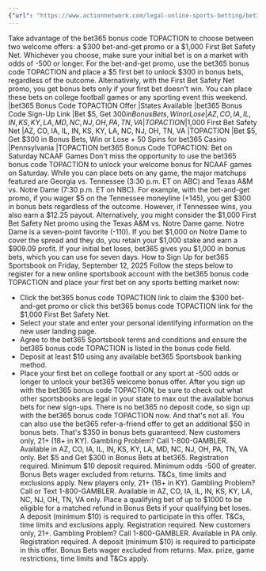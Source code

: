 ```yaml
---
{"url": "https://www.actionnetwork.com/legal-online-sports-betting/bet365-bonus-code-topaction-claim-300-bonus-for-college-football-games", "title": "bet365 Bonus Code TOPACTION: Claim $300 Bonus for College Football Games", "published": "2025-09-12T22:30:32.000Z", "source": "actionnetwork.com", "ingested": "2025-09-27"}
---
```


Take advantage of the bet365 bonus code TOPACTION to choose between two welcome offers: a $300 bet-and-get promo or a $1,000 First Bet Safety Net. Whichever you choose, make sure your initial bet is on a market with odds of -500 or longer.
For the bet-and-get promo, use the bet365 bonus code TOPACTION and place a $5 first bet to unlock $300 in bonus bets, regardless of the outcome. Alternatively, with the First Bet Safety Net promo, you get bonus bets only if your first bet doesn't win. You can place these bets on college football games or any sporting event this weekend.
|bet365 Bonus Code TOPACTION Offer
|States Available
|bet365 Bonus Code Sign-Up Link
|Bet $5, Get $300 in Bonus Bets, Win or Lose
|AZ, CO, IA, IL, IN, KS, KY, LA, MD, NC, NJ, OH, PA, TN, VA
|TOPACTION
|$1,000 First Bet Safety Net
|AZ, CO, IA, IL, IN, KS, KY, LA, NC, NJ, OH, TN, VA
|TOPACTION
|Bet $5, Get $300 in Bonus Bets, Win or Lose + 50 Spins for bet365 Casino
|Pennsylvania
|TOPACTION
bet365 Bonus Code TOPACTION: Bet on Saturday NCAAF Games
Don't miss the opportunity to use the bet365 bonus code TOPACTION to unlock your welcome bonus for NCAAF games on Saturday. While you can place bets on any game, the major matchups featured are Georgia vs. Tennessee (3:30 p.m. ET on ABC) and Texas A&M vs. Notre Dame (7:30 p.m. ET on NBC).
For example, with the bet-and-get promo, if you wager $5 on the Tennessee moneyline (+145), you get $300 in bonus bets regardless of the outcome. However, if Tennessee wins, you also earn a $12.25 payout.
Alternatively, you might consider the $1,000 First Bet Safety Net promo using the Texas A&M vs. Notre Dame game. Notre Dame is a seven-point favorite (-110). If you bet $1,000 on Notre Dame to cover the spread and they do, you retain your $1,000 stake and earn a $909.09 profit. If your initial bet loses, bet365 gives you $1,000 in bonus bets, which you can use for seven days.
How to Sign Up for bet365 Sportsbook on Friday, September 12, 2025
Follow the steps below to register for a new online sportsbook account with the bet365 bonus code TOPACTION and place your first bet on any sports betting market now:
- Click the bet365 bonus code TOPACTION link to claim the $300 bet-and-get promo or click this bet365 bonus code TOPACTION link for the $1,000 First Bet Safety Net.
- Select your state and enter your personal identifying information on the new user landing page.
- Agree to the bet365 Sportsbook terms and conditions and ensure the bet365 bonus code TOPACTION is listed in the bonus code field.
- Deposit at least $10 using any available bet365 Sportsbook banking method.
- Place your first bet on college football or any sport at -500 odds or longer to unlock your bet365 welcome bonus offer.
After you sign up with the bet365 bonus code TOPACTION, be sure to check out what other sportsbooks are legal in your state to max out the available bonus bets for new sign-ups. There is no bet365 no deposit code, so sign up with the bet365 bonus code TOPACTION now.
And that's not all. You can also use the bet365 refer-a-friend offer to get an additional $50 in bonus bets. That's $350 in bonus bets guaranteed.
New customers only, 21+ (18+ in KY). Gambling Problem? Call 1-800-GAMBLER. Available in AZ, CO, IA, IL, IN, KS, KY, LA, MD, NC, NJ, OH, PA, TN, VA only. Bet $5 and Get $300 in Bonus Bets at bet365. Registration required. Minimum $10 deposit required. Minimum odds -500 of greater. Bonus Bets wager excluded from returns. T&Cs, time limits and exclusions apply.
New players only, 21+ (18+ in KY). Gambling Problem? Call or Text 1-800-GAMBLER. Available in AZ, CO, IA, IL, IN, KS, KY, LA, NC, NJ, OH, TN, VA only. Place a qualifying bet of up to $1000 to be eligible for a matched refund in Bonus Bets if your qualifying bet loses. A deposit (minimum $10) is required to participate in this offer. T&Cs, time limits and exclusions apply. Registration required.
New customers only, 21+. Gambling Problem? Call 1-800-GAMBLER. Available in PA only. Registration required. A deposit (minimum $10) is required to participate in this offer. Bonus Bets wager excluded from returns. Max. prize, game restrictions, time limits and T&Cs apply.
